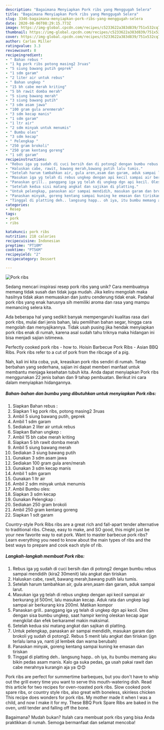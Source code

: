 ```yaml
---
description: "Bagaimana Menyiapkan Pork ribs yang Menggugah Selera"
title: "Bagaimana Menyiapkan Pork ribs yang Menggugah Selera"
slug: 3346-bagaimana-menyiapkan-pork-ribs-yang-menggugah-selera
date: 2020-08-06T08:29:15.773Z
image: https://img-global.cpcdn.com/recipes/c5233622a383d839/751x532cq70/pork-ribs-foto-resep-utama.jpg
thumbnail: https://img-global.cpcdn.com/recipes/c5233622a383d839/751x532cq70/pork-ribs-foto-resep-utama.jpg
cover: https://img-global.cpcdn.com/recipes/c5233622a383d839/751x532cq70/pork-ribs-foto-resep-utama.jpg
author: Carlos Miller
ratingvalue: 3.3
reviewcount: 8
recipeingredient:
- " Bahan rebus "
- "1 kg pork ribs potong masing2 3ruas"
- "5 siung bawang putih geprek"
- "1 sdm garam"
- "2 liter air untuk rebus"
- " Bahan ungkep "
- "15 bh cabe merah kriting"
- "5 bh rawit domba merah"
- "5 siung bawang merah"
- "3 siung bawang putih"
- "3 sdm asam jawa"
- "100 gram gula arenmerah"
- "3 sdm kecap manis"
- "1 sdm garam"
- "1 ltr air"
- "2 sdm minyak untuk menumis"
- " Bumbu oles"
- "3 sdm kecap"
- " Pelengkap "
- "250 gram brokoli"
- "250 gram kentang goreng"
- "1 sdt garam"
recipeinstructions:
- "Rebus iga yg sudah di cuci bersih dan di potong2 dengan bumbu rebus sampai mendidih (kira2 30menit) lalu angkat dan tiriskan"
- "Haluskan cabe, rawit, bawang merah,bawang putih lalu tumis."
- "Setelah harum tambahkan air, gula aren,asam dan garam, aduk sampai larut."
- "Masukan iga yg telah di rebus ungkep dengan api kecil sampai air berkurang jd 500ml, lalu masukan kecap. Aduk rata dan ungkep lagi sampai air berkurang kira 200ml. Matikan kompor"
- "Panaskan grill.. panggang iga yg telah di ungkep dgn api kecil. Oles dengan sisa bumbu ungkep, saat hampir kering oleskan kecap agar mengkilat dan efek berkaramel makin maksimal."
- "Setelah kedua sisi matang angkat dan sajikan di platting."
- "Untuk pelengkap, panaskan air sampai mendidih, masukan garam dan brokoli yg sudah di potong2. Rebus 5 menit lalu angkat dan tiriskan (jgn terlalu lama ya, nanti jd lembek dan warna berubah)"
- "Panaskan minyak, goreng kentang sampai kuning ke emasan dan tiriskan"
- "Tinggal di platting deh.. langsung happ.. oh iya, itu bumbu memang aku bikin pedas asam manis. Kalo ga suka pedas, ga usah pakai rawit dan cabe merahnya kurangin aja ya 😊😊"
categories:
- Resep
tags:
- pork
- ribs

katakunci: pork ribs 
nutrition: 218 calories
recipecuisine: Indonesian
preptime: "PT10M"
cooktime: "PT56M"
recipeyield: "2"
recipecategory: Dessert

---
```



![Pork ribs](https://img-global.cpcdn.com/recipes/c5233622a383d839/751x532cq70/pork-ribs-foto-resep-utama.jpg)

Sedang mencari inspirasi resep pork ribs yang unik? Cara membuatnya memang tidak susah dan tidak juga mudah. Jika keliru mengolah maka hasilnya tidak akan memuaskan dan justru cenderung tidak enak. Padahal pork ribs yang enak harusnya sih memiliki aroma dan rasa yang mampu memancing selera kita.

Ada beberapa hal yang sedikit banyak mempengaruhi kualitas rasa dari pork ribs, mulai dari jenis bahan, lalu pemilihan bahan segar, hingga cara mengolah dan menyajikannya. Tidak usah pusing jika hendak menyiapkan pork ribs enak di rumah, karena asal sudah tahu triknya maka hidangan ini bisa menjadi sajian istimewa.

Perfectly cooked pork ribs - how to. Hoisin Barbecue Pork Ribs - Asian BBQ Ribs. Pork ribs refer to a cut of pork from the ribcage of a pig.


Nah, kali ini kita coba, yuk, kreasikan pork ribs sendiri di rumah. Tetap berbahan yang sederhana, sajian ini dapat memberi manfaat untuk membantu menjaga kesehatan tubuh kita. Anda dapat menyiapkan Pork ribs menggunakan 22 jenis bahan dan 9 tahap pembuatan. Berikut ini cara dalam menyiapkan hidangannya.

<!--inarticleads1-->

##### Bahan-bahan dan bumbu yang dibutuhkan untuk menyiapkan Pork ribs:

1. Siapkan  Bahan rebus :
1. Siapkan 1 kg pork ribs, potong masing2 3ruas
1. Ambil 5 siung bawang putih, geprek
1. Ambil 1 sdm garam
1. Sediakan 2 liter air untuk rebus
1. Siapkan  Bahan ungkep :
1. Ambil 15 bh cabe merah kriting
1. Siapkan 5 bh rawit domba merah
1. Ambil 5 siung bawang merah
1. Sediakan 3 siung bawang putih
1. Gunakan 3 sdm asam jawa
1. Sediakan 100 gram gula aren/merah
1. Gunakan 3 sdm kecap manis
1. Ambil 1 sdm garam
1. Gunakan 1 ltr air
1. Ambil 2 sdm minyak untuk menumis
1. Ambil  Bumbu oles:
1. Siapkan 3 sdm kecap
1. Gunakan  Pelengkap :
1. Sediakan 250 gram brokoli
1. Ambil 250 gram kentang goreng
1. Siapkan 1 sdt garam


Country-style Pork Ribs ribs are a great rich and fall-apart tender alternative to traditional ribs. Cheap, easy to make, and SO good, this might just be your new favorite way to eat pork. Want to master barbecue pork ribs? Learn everything you need to know about the main types of ribs and the best ways to prepare and cook each style of rib. 

<!--inarticleads2-->

##### Langkah-langkah membuat Pork ribs:

1. Rebus iga yg sudah di cuci bersih dan di potong2 dengan bumbu rebus sampai mendidih (kira2 30menit) lalu angkat dan tiriskan
1. Haluskan cabe, rawit, bawang merah,bawang putih lalu tumis.
1. Setelah harum tambahkan air, gula aren,asam dan garam, aduk sampai larut.
1. Masukan iga yg telah di rebus ungkep dengan api kecil sampai air berkurang jd 500ml, lalu masukan kecap. Aduk rata dan ungkep lagi sampai air berkurang kira 200ml. Matikan kompor
1. Panaskan grill.. panggang iga yg telah di ungkep dgn api kecil. Oles dengan sisa bumbu ungkep, saat hampir kering oleskan kecap agar mengkilat dan efek berkaramel makin maksimal.
1. Setelah kedua sisi matang angkat dan sajikan di platting.
1. Untuk pelengkap, panaskan air sampai mendidih, masukan garam dan brokoli yg sudah di potong2. Rebus 5 menit lalu angkat dan tiriskan (jgn terlalu lama ya, nanti jd lembek dan warna berubah)
1. Panaskan minyak, goreng kentang sampai kuning ke emasan dan tiriskan
1. Tinggal di platting deh.. langsung happ.. oh iya, itu bumbu memang aku bikin pedas asam manis. Kalo ga suka pedas, ga usah pakai rawit dan cabe merahnya kurangin aja ya 😊😊


Pork ribs are perfect for summertime barbeques, but you don&#39;t have to whip out the grill every time you want to serve this mouth-watering dish. Read this article for two recipes for oven-roasted pork ribs. Slow cooked pork spare ribs, or country style ribs, also great with boneless, skinless chicken This recipe does wonders for pork ribs. My mother made it when I was a child, and now I make it for my. These BBQ Pork Spare Ribs are baked in the oven, until tender and falling off the bone. 

Bagaimana? Mudah bukan? Itulah cara membuat pork ribs yang bisa Anda praktikkan di rumah. Semoga bermanfaat dan selamat mencoba!
